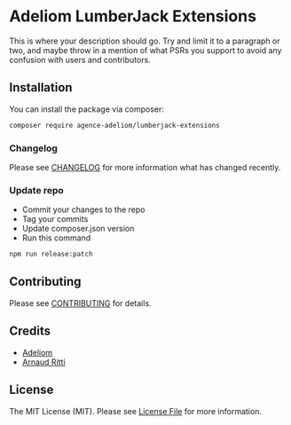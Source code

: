 # Adeliom LumberJack Extensions

This is where your description should go. Try and limit it to a paragraph or two, and maybe throw in a mention of what PSRs you support to avoid any confusion with users and contributors.

## Installation

You can install the package via composer:

```bash
composer require agence-adeliom/lumberjack-extensions
```

### Changelog

Please see [CHANGELOG](CHANGELOG.md) for more information what has changed recently.

### Update repo
- Commit your changes to the repo
- Tag your commits
- Update composer.json version
- Run this command
```bash
npm run release:patch
```

## Contributing

Please see [CONTRIBUTING](CONTRIBUTING.md) for details.

## Credits

- [Adeliom](https://github.com/adeliom)
- [Arnaud Ritti](https://github.com/aritti)

## License

The MIT License (MIT). Please see [License File](LICENSE.md) for more information.
